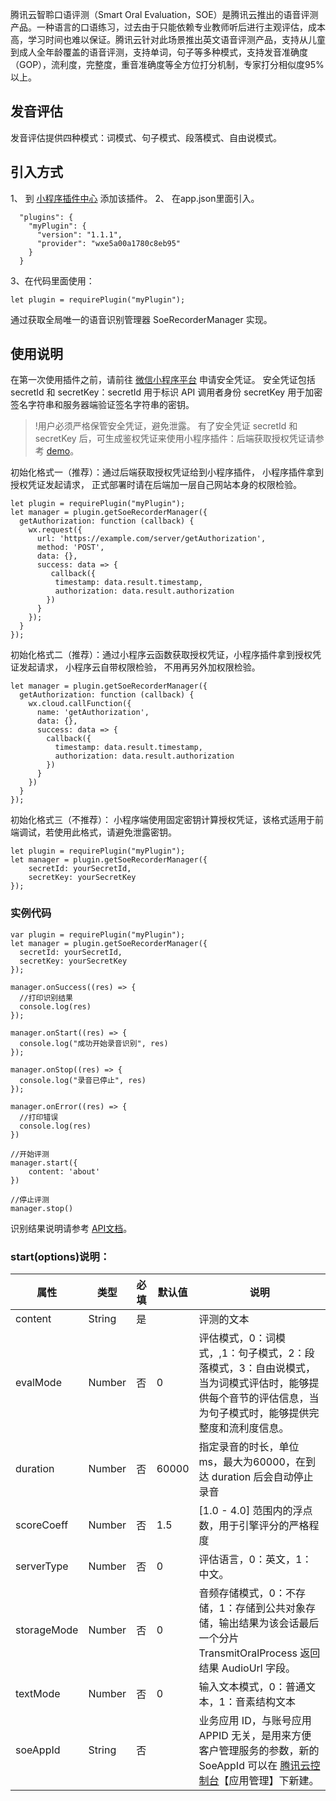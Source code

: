 
腾讯云智聆口语评测（Smart Oral Evaluation，SOE）是腾讯云推出的语音评测产品。一种语言的口语练习，过去由于只能依赖专业教师听后进行主观评估，成本高，学习时间也难以保证。腾讯云针对此场景推出英文语音评测产品，支持从儿童到成人全年龄覆盖的语音评测，支持单词，句子等多种模式，支持发音准确度（GOP），流利度，完整度，重音准确度等全方位打分机制，专家打分相似度95%以上。

## 发音评估
发音评估提供四种模式：词模式、句子模式、段落模式、自由说模式。

## 引入方式
1、 到 [小程序插件中心](https://mp.weixin.qq.com/wxopen/plugindevdoc?appid=wxe5a00a1780c8eb95&token=486467026&lang=zh_CN) 添加该插件。
2、 在app.json里面引入。
```
  "plugins": {
    "myPlugin": {
      "version": "1.1.1",
      "provider": "wxe5a00a1780c8eb95"
    }
  }
```
3、在代码里面使用：
```
let plugin = requirePlugin("myPlugin");
```

通过获取全局唯一的语音识别管理器 SoeRecorderManager 实现。
## 使用说明
在第一次使用插件之前，请前往 [微信小程序平台](https://cloud.tencent.com/login?s_url=https%3A%2F%2Fconsole.cloud.tencent.com%2Fcapi) 申请安全凭证。 
安全凭证包括 secretId 和 secretKey：secretId 用于标识 API 调用者身份 secretKey 用于加密签名字符串和服务器端验证签名字符串的密钥。
>!用户必须严格保管安全凭证，避免泄露。
有了安全凭证 secretId 和 secretKey 后，可生成鉴权凭证来使用小程序插件：后端获取授权凭证请参考 [demo](https://github.com/TencentCloud/tencentcloud-demo-mp-soe)。
  >
初始化格式一（推荐）：通过后端获取授权凭证给到小程序插件， 小程序插件拿到授权凭证发起请求， 正式部署时请在后端加一层自己网站本身的权限检验。
```
let plugin = requirePlugin("myPlugin");
let manager = plugin.getSoeRecorderManager({
  getAuthorization: function (callback) {
    wx.request({
      url: 'https://example.com/server/getAuthorization',
      method: 'POST',
      data: {},
      success: data => {
         callback({
          timestamp: data.result.timestamp,
          authorization: data.result.authorization
        })
      }
    });
  }
});
```
 初始化格式二（推荐）：通过小程序云函数获取授权凭证，小程序插件拿到授权凭证发起请求， 小程序云自带权限检验， 不用再另外加权限检验。
```
let manager = plugin.getSoeRecorderManager({
  getAuthorization: function (callback) {
    wx.cloud.callFunction({
      name: 'getAuthorization',
      data: {},
      success: data => {
        callback({
          timestamp: data.result.timestamp,
          authorization: data.result.authorization
        })
      }
    })
  }
});
```
初始化格式三（不推荐）： 小程序端使用固定密钥计算授权凭证，该格式适用于前端调试，若使用此格式，请避免泄露密钥。
```
let plugin = requirePlugin("myPlugin");
let manager = plugin.getSoeRecorderManager({
    secretId: yourSecretId,
    secretKey: yourSecretKey
});
```

### 实例代码
```
var plugin = requirePlugin("myPlugin");
let manager = plugin.getSoeRecorderManager({
  secretId: yourSecretId,
  secretKey: yourSecretKey
});

manager.onSuccess((res) => {
  //打印识别结果
  console.log(res)
});

manager.onStart((res) => {
  console.log("成功开始录音识别", res)
});

manager.onStop((res) => {
  console.log("录音已停止", res)
});

manager.onError((res) => {
  //打印错误
  console.log(res)
})

//开始评测
manager.start({
    content: 'about'
})

//停止评测
manager.stop()

```
识别结果说明请参考 [API文档](https://cloud.tencent.com/document/product/884/19320)。

### start(options)说明：
|属性|类型|必填|默认值|说明|
|----------|----------|----------|----------|----------|
|content|String|是||评测的文本|
|evalMode|Number|否|0|评估模式，0：词模式，,1：句子模式，2：段落模式，3：自由说模式，当为词模式评估时，能够提供每个音节的评估信息，当为句子模式时，能够提供完整度和流利度信息。|
|duration|Number|否|60000|指定录音的时长，单位 ms，最大为60000，在到达 duration 后会自动停止录音|
|scoreCoeff|Number|否|1.5|[1.0 - 4.0] 范围内的浮点数，用于引擎评分的严格程度|
|serverType|Number|否|0|评估语言，0：英文，1：中文。|
|storageMode|Number|否|0|音频存储模式，0：不存储，1：存储到公共对象存储，输出结果为该会话最后一个分片   TransmitOralProcess 返回结果 AudioUrl 字段。|
|textMode|Number|否|0|输入文本模式，0：普通文本，1：音素结构文本|
|soeAppId|String|否||业务应用 ID，与账号应用 APPID 无关，是用来方便客户管理服务的参数，新的 SoeAppId 可以在 [腾讯云控制台](https://console.cloud.tencent.com/soe)【应用管理】下新建。|




